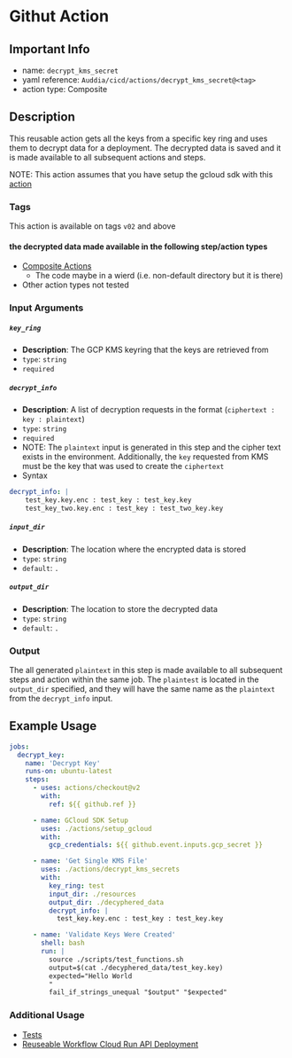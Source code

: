 # Githut Action

## Important Info
* name: `decrypt_kms_secret`
* yaml reference: `Auddia/cicd/actions/decrypt_kms_secret@<tag>`
* action type: Composite

## Description
This reusable action gets all the keys from a specific key ring and uses them to decrypt data for a deployment. The decrypted data
is saved and it is made available to all subsequent actions and steps.

NOTE: This action assumes that you have setup the gcloud sdk with this [action](../setup_gcloud/README.md) 

### Tags
This action is available on tags `v02` and above

#### the decrypted data made available in the following step/action types
* [Composite Actions](https://docs.github.com/en/actions/creating-actions/creating-a-composite-action) 
  * The code maybe in a wierd (i.e. non-default directory but it is there)
* Other action types not tested

### Input Arguments

##### `key_ring`
* **Description**: The GCP KMS keyring that the keys are retrieved from
* `type`: `string`
* `required`

##### `decrypt_info`
* **Description**: A list of decryption requests in the format (`ciphertext : key : plaintext`)
* `type`: `string`
* `required`
* NOTE: The `plaintext` input is generated in this step and the cipher text exists in the environment. Additionally, the `key` requested from KMS must be the key that was used to create the `ciphertext`
* Syntax
```yaml
decrypt_info: |
    test_key.key.enc : test_key : test_key.key
    test_key_two.key.enc : test_key : test_two_key.key
```

##### `input_dir`
* **Description**: The location where the encrypted data is stored
* `type`: `string`
* `default`: `.`

##### `output_dir`
* **Description**: The location to store the decrypted data
* `type`: `string`
* `default`: `.`


### Output
The all generated `plaintext` in this step is made available to all subsequent steps and action within the same job. The `plaintest` is located in the `output_dir` specified, and they will have the same name as the `plaintext` from the `decrypt_info` input.

## Example Usage

```yaml
jobs:
  decrypt_key:
    name: 'Decrypt Key'
    runs-on: ubuntu-latest
    steps:
      - uses: actions/checkout@v2
        with:
          ref: ${{ github.ref }}

      - name: GCloud SDK Setup
        uses: ./actions/setup_gcloud
        with:
          gcp_credentials: ${{ github.event.inputs.gcp_secret }}

      - name: 'Get Single KMS File'
        uses: ./actions/decrypt_kms_secrets
        with:
          key_ring: test
          input_dir: ./resources
          output_dir: ./decyphered_data
          decrypt_info: |
            test_key.key.enc : test_key : test_key.key

      - name: 'Validate Keys Were Created'
        shell: bash
        run: |
          source ./scripts/test_functions.sh
          output=$(cat ./decyphered_data/test_key.key)
          expected="Hello World
          "
          fail_if_strings_unequal "$output" "$expected"
```

### Additional Usage
* [Tests](../../.github/workflows/test.action.decrypt_kms_secrets.yml)
* [Reuseable Workflow Cloud Run API Deployment](../../.github/workflows/cloud_run_api_deployment.yml)
